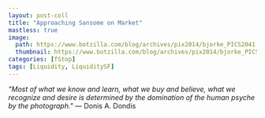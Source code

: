 ```yaml
---
layout: post-coll
title: "Approaching Sansome on Market"
mastless: true
image:
  path: https://www.botzilla.com/blog/archives/pix2014/bjorke_PICS2041.jpg
  thumbnail: https://www.botzilla.com/blog/archives/pix2014/bjorke_PICS2041.jpg
categories: [fStop]
tags: [Liquidity, LiquiditySF]
---
```

<i>"Most of what we know and learn, what we buy and believe, what we recognize and desire is determined by the domination of the human psyche by the photograph."</i> &mdash; Donis A. Dondis
